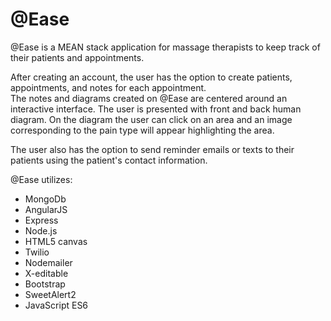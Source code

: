 # \@Ease

\@Ease is a MEAN stack application for massage therapists to keep track of their patients and appointments.

After creating an account, the user has the option to create patients, appointments, and notes for each appointment.   
The notes and diagrams created on \@Ease are centered around an interactive interface.  The user is presented with front and back human diagram.  On the diagram the user can click on an area and an image corresponding to the pain type will appear highlighting the area.

The user also has the option to send reminder emails or texts to their patients using the patient's contact information.

\@Ease utilizes:
* MongoDb
* AngularJS
* Express
* Node.js
* HTML5 canvas
* Twilio
* Nodemailer
* X-editable
* Bootstrap
* SweetAlert2
* JavaScript ES6

